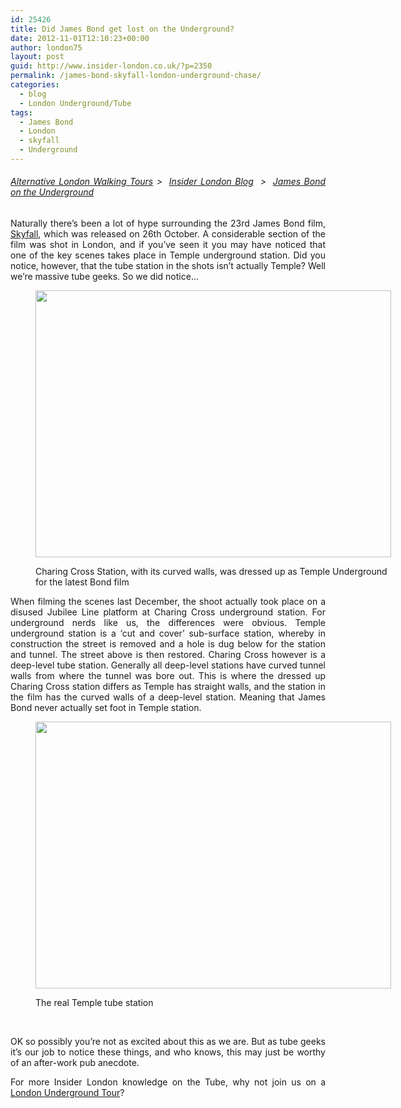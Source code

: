 ```yaml
---
id: 25426
title: Did James Bond get lost on the Underground?
date: 2012-11-01T12:10:23+00:00
author: london75
layout: post
guid: http://www.insider-london.co.uk/?p=2350
permalink: /james-bond-skyfall-london-underground-chase/
categories:
  - blog
  - London Underground/Tube
tags:
  - James Bond
  - London
  - skyfall
  - Underground
---
```

<h6 style="text-align: justify">
  <a title="Insider London home page" href="http://www.insider-london.co.uk">Alternative London Walking Tours</a> >  <a title="Insider London Blog" href="http://www.insider-london.co.uk/blog/">Insider London Blog</a>  >  <a title="Skyfall Underground Scene" href="http://www.insider-london.co.uk/blog/2012/11/01/james-bond-skyfall-london-underground-chase/">James Bond on the Underground</a>
</h6>

<p style="text-align: justify">
  Naturally there&#8217;s been a lot of hype surrounding the 23rd James Bond film, <a href="http://www.skyfall-movie.com/site/">Skyfall</a>, which was released on 26th October. A considerable section of the film was shot in London, and if you&#8217;ve seen it you may have noticed that one of the key scenes takes place in Temple underground station. Did you notice, however, that the tube station in the shots isn&#8217;t actually Temple? Well we&#8217;re massive tube geeks. So we did notice&#8230;
</p><figure id="attachment_2363" style="width: 569px" class="wp-caption alignnone">

[<img class="size-full wp-image-2363" src="http://www.insider-london.co.uk/wp-content/uploads/2012/11/London_Underground_Charing_Cross_station.jpg" alt="" width="569" height="427" />](http://www.insider-london.co.uk/wp-content/uploads/2012/11/London_Underground_Charing_Cross_station.jpg)<figcaption class="wp-caption-text">Charing Cross Station, with its curved walls, was dressed up as Temple Underground for the latest Bond film</figcaption></figure> 

<p style="text-align: justify">
  When filming the scenes last December, the shoot actually took place on a disused Jubilee Line platform at Charing Cross underground station. For underground nerds like us, the differences were obvious. Temple underground station is a &#8216;cut and cover&#8217; sub-surface station, whereby in construction the street is removed and a hole is dug below for the station and tunnel. The street above is then restored. Charing Cross however is a deep-level tube station. Generally all deep-level stations have curved tunnel walls from where the tunnel was bore out. This is where the dressed up Charing Cross station differs as Temple has straight walls, and the station in the film has the curved walls of a deep-level station. Meaning that James Bond never actually set foot in Temple station.
</p><figure id="attachment_2365" style="width: 569px" class="wp-caption alignnone">

[<img class="size-full wp-image-2365" src="http://www.insider-london.co.uk/wp-content/uploads/2012/11/London_Underground_Temple_station.jpg" alt="" width="569" height="427" />](http://www.insider-london.co.uk/wp-content/uploads/2012/11/London_Underground_Temple_station.jpg)<figcaption class="wp-caption-text">The real Temple tube station</figcaption></figure> 

&nbsp;

<p style="text-align: justify">
  OK so possibly you&#8217;re not as excited about this as we are. But as tube geeks it&#8217;s our job to notice these things, and who knows, this may just be worthy of an after-work pub anecdote.
</p>

<p style="text-align: justify">
  <p style="text-align: justify">
    For more Insider London knowledge on the Tube, why not join us on a <a title="London Underground and Tube Tours" href="http://www.insider-london.co.uk/london-underground-tube-tours/">London Underground Tour</a>?
  </p>